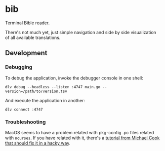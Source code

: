 # bib

Terminal Bible reader.

There's not much yet, just simple navigation and side by side visualization of
all available translations.

## Development

### Debugging

To debug the application, invoke the debugger console in one shell:

```shell
dlv debug --headless --listen :4747 main.go --version=/path/to/version.tsv
```

And execute the application in another:

```shell
dlv connect :4747
```

### Troubleshooting

MacOS seems to have a problem related with pkg-config .pc files related with
`ncurses`. If you have related with it, there's a [tutorial from Michael Cook
that should fix it in a hacky
way](https://mrcook.uk/how-to-install-go-ncurses-on-mac-osx).
